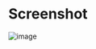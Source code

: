 # Screenshot
![image](https://github.com/user-attachments/assets/f2a75893-6699-421b-b4c7-1c177b7eb91d)

